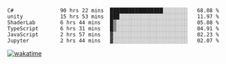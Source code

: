 <!--START_SECTION:waka-->

```text
C#               90 hrs 22 mins  █████████████████░░░░░░░░   68.08 %
unity            15 hrs 53 mins  ███░░░░░░░░░░░░░░░░░░░░░░   11.97 %
ShaderLab        6 hrs 44 mins   █▒░░░░░░░░░░░░░░░░░░░░░░░   05.08 %
TypeScript       6 hrs 31 mins   █▒░░░░░░░░░░░░░░░░░░░░░░░   04.91 %
JavaScript       2 hrs 57 mins   ▓░░░░░░░░░░░░░░░░░░░░░░░░   02.23 %
Jupyter          2 hrs 44 mins   ▓░░░░░░░░░░░░░░░░░░░░░░░░   02.07 %
```

<!--END_SECTION:waka-->
[![wakatime](https://wakatime.com/badge/user/6c2f442e-41b4-42e3-bc06-d5d8203ad1da.svg)](https://wakatime.com/@6c2f442e-41b4-42e3-bc06-d5d8203ad1da)
